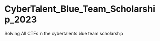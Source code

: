 # CyberTalent_Blue_Team_Scholarship_2023
Solving All CTFs in the cybertalents blue team scholarship
